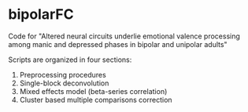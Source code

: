 # bipolarFC
Code for "Altered neural circuits underlie emotional valence processing among manic and depressed phases in bipolar and unipolar adults"

Scripts are organized in four sections:
1. Preprocessing procedures 
2. Single-block deconvolution
3. Mixed effects model (beta-series correlation)
4. Cluster based multiple comparisons correction
